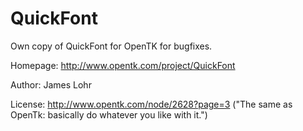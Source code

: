 QuickFont
=========

Own copy of QuickFont for OpenTK for bugfixes.

Homepage: http://www.opentk.com/project/QuickFont

Author: James Lohr

License: http://www.opentk.com/node/2628?page=3 ("The same as OpenTk: basically do whatever you like with it.")
